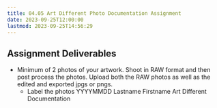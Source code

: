 ```yaml
---
title: 04.05 Art Different Photo Documentation Assignment
date: 2023-09-25T12:00:00
lastmod: 2023-09-25T14:56:29
---
```


## Assignment Deliverables

- Minimum of 2 photos of your artwork. Shoot in RAW format and then post process the photos. Upload both the RAW photos as well as the edited and exported jpgs or pngs.
  - Label the photos YYYYMMDD Lastname Firstname Art Different Documentation
